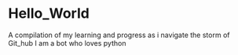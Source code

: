 # Hello_World
A compilation of my learning and progress as i navigate the storm of Git_hub
I am a bot who loves python 
